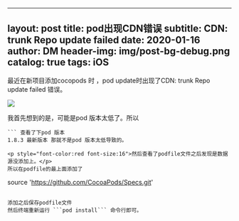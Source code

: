
---
layout:     post
title:       pod出现CDN错误
subtitle:   CDN: trunk Repo update failed
date:        2020-01-16
author:    DM
header-img: img/post-bg-debug.png
catalog: true
tags: iOS 
---


最近在新项目添加cocopods 时 ，pod update时出现了CDN: trunk Repo update failed 错误。

![](http://q3gnsl2e8.bkt.clouddn.com/picGO/20200116111503.png)

我首先想到的是，可能是pod 版本太低了。所以
``` pod --version
``` 查看了下pod 版本
1.8.3 最新版本 那就不是pod 版本太低导致的。

<p style="font-color:red font-size:16">然后查看了podfile文件之后发现是数据源没添加上。</p>
所以在podfile的最上面添加了
```
source 'https://github.com/CocoaPods/Specs.git'
```

添加之后保存podfile文件
然后终端重新运行 ```pod install``` 命令行即可。
